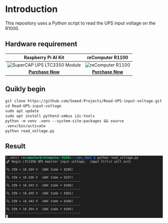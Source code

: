 # Introduction

This repository uses a Python script to read the UPS input voltage on the R1000.

## Hardware requirement

|                                               Raspberry Pi AI Kit                                               |                                               reComputer R1100                                               |
| :----------------------------------------------------------------------------------------------------------------: | :-----------------------------------------------------------------------------------------------------------: |
| ![SuperCAP UPS LTC3350 Module](https://media-cdn.seeedstudio.com/media/catalog/product/cache/bb49d3ec4ee05b6f018e93f896b8a25d/x/-/x-110992004-supercap_ups_ltc3350_module.jpg) | ![reComputer R1100](https://media-cdn.seeedstudio.com/media/catalog/product/cache/bb49d3ec4ee05b6f018e93f896b8a25d/1/-/1-113991334.jpg) |
| [**Purchase Now**](https://www.seeedstudio.com/SuperCAP-UPS-LTC3350-Module-p-5934.html?utm_source=PiAICourse&utm_medium=github&utm_campaign=Course) | [**Purchase Now**](https://www.seeedstudio.com/reComputer-R1125-10-p-6256.html?utm_source=PiAICourse&utm_medium=github&utm_campaign=Course) |

## Quikly begin

```
git clone https://github.com/Seeed-Projects/Read-UPS-input-voltage.git
cd Read-UPS-input-voltage
sudo apt update
sudo apt install python3-smbus i2c-tools
python -m venv .venv --system-site-packages && source .venv/bin/activate
python read_voltage.py
```

## Result

![](./resource/result.png)

